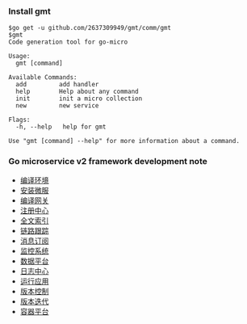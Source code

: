 ### Install gmt

```shell
$go get -u github.com/2637309949/gmt/comm/gmt
$gmt
Code generation tool for go-micro

Usage:
  gmt [command]

Available Commands:
  add         add handler
  help        Help about any command
  init        init a micro collection
  new         new service

Flags:
  -h, --help   help for gmt

Use "gmt [command] --help" for more information about a command.
```

### Go microservice v2 framework development note

- [编译环境](./docs/编译环境.md)
- [安装微服](./docs/安装微服.md)
- [编译网关](./docs/编译网关.md)
- [注册中心](./docs/注册中心.md)
- [全文索引](./docs/全文索引.md)
- [链路跟踪](./docs/链路跟踪.md)
- [消息订阅](./docs/消息订阅.md)
- [监控系统](./docs/监控系统.md)
- [数据平台](./docs/数据平台.md)
- [日志中心](./docs/日志中心.md)
- [运行应用](./docs/运行应用.md)
- [版本控制](./docs/版本控制.md)
- [版本迭代](./docs/版本迭代.md)
- [容器平台](./docs/容器平台.md)